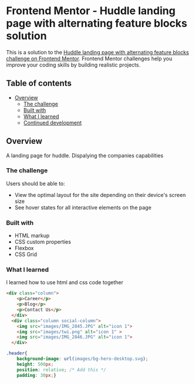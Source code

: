 # Frontend Mentor - Huddle landing page with alternating feature blocks solution

This is a solution to the [Huddle landing page with alternating feature blocks challenge on Frontend Mentor](https://www.frontendmentor.io/challenges/huddle-landing-page-with-alternating-feature-blocks-5ca5f5981e82137ec91a5100). Frontend Mentor challenges help you improve your coding skills by building realistic projects. 

## Table of contents

- [Overview](#overview)
  - [The challenge](#the-challenge)
  - [Built with](#built-with)
  - [What I learned](#what-i-learned)
  - [Continued development](#continued-development)
 



## Overview
A landing page for huddle. Dispalying the companies capabilities

### The challenge

Users should be able to:

- View the optimal layout for the site depending on their device's screen size
- See hover states for all interactive elements on the page


### Built with

- HTML markup
- CSS custom properties
- Flexbox
- CSS Grid

### What I learned

I learned how to use html and css code together

```html
<div class="column">
    <p>Career</p>
    <p>Blog</p>
    <p>Contact Us</p>
  </div>
  <div class="column social-column">
    <img src="images/IMG_2845.JPG" alt="icon 1">
    <img src="images/twi.png" alt="icon 1" >
    <img src="images/IMG_2846.JPG" alt="icon 1">
  </div>
```
```css
.header{
    background-image: url(images/bg-hero-desktop.svg);
    height: 500px;
    position: relative; /* Add this */
    padding: 30px;}




